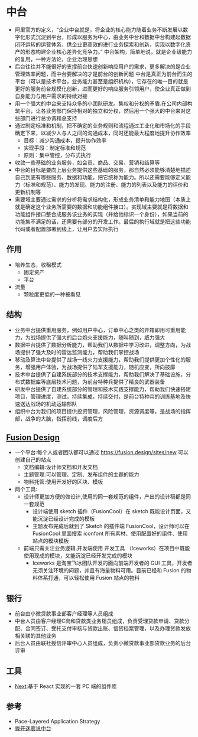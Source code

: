 # 中台

* 阿里官方的定义，“企业中台就是，将企业的核心能力随着业务不断发展以数字化形式沉淀到平台，形成以服务为中心，由业务中台和数据中台构建起数据闭环运转的运营体系，供企业更高效的进行业务探索和创新，实现以数字化资产的形态构建企业核心差异化竞争力。” 中台架构，简单地说，就是企业级能力的复用，一种方法论，企业治理思想
* 后台往往并不能很好的支撑前台快速创新响应用户的需求，更多解决的是企业管理效率问题，而中台要解决的才是前台的创新问题 中台是真正为前台而生的平台（可以是技术平台，业务能力甚至是组织机构），它存在的唯一目的就是更好的服务前台规模化创新，进而更好的响应服务引领用户，使企业真正做到自身能力与用户需求的持续对接
* 用一个强大的中台来支持众多的小团队研发。集权和分权的矛盾.在公司内部构筑平台，让各业务部门保持相对的独立和分权，然后用一个强大的中台来对这些部门进行总协调和总支持
* 通过制定标准和机制，把不确定的业务规则和流程通过工业化和市场化的手段确定下来，以减少人与人之间的沟通成本，同时还能最大程度地提升协作效率
  - 目标：减少沟通成本，提升协作效率
  - 实现手段：制定标准和规范
  - 原则：集中管控，分布式执行
* 收敛一些基础的业务服务，如会员、商品、交易、营销和结算等
* 中台的目标是要向上层业务提供这些基础的服务，那自然必须能够清楚地描述自己到底有哪些服务、数据和功能，把它统称为能力。所以还需要能够定义能力（标准和规范）、能力的发现、能力的注册、能力的列表以及能力的评价和更新机制等
* 需要域主要通过需求的分析将需求结构化，形成业务清单和能力地图（本质上就是确定这个业务所需要的数据和功能组件接口）。实现域主要就是将数据和功能组件接口整合成服务该业务的实现（并给他标识一个身份），如果当前的功能集不满足的话，还需要有部分的开发工作。最后的执行域就是把这些功能代码或者配置部署到线上，让用户去实际执行

## 作用

* 培养生态，收租模式
	* 固定资产
	* 平台
* 流量
	* 颗粒度更低的一种被看见


## 结构

* 业务中台提供重用服务，例如用户中心，订单中心之类的开箱即用可重用能力，为战场提供了强大的后台炮火支援能力，随叫随到，威力强大
* 数据中台提供了数据分析能力，帮助我们从数据中学习改进，调整方向，为战场提供了强大及时的雷达监测能力，帮助我们掌控战场
* 移动及算法中台提供了战场一线火力支援能力，帮助我们提供更加个性化的服务，增强用户体验，为战场提供了陆军支援能力，随机应变，所向披靡
* 技术中台提供了自建系统部分的技术支撑能力，帮助我们解决了基础设施，分布式数据库等底层技术问题，为前台特种兵提供了精良的武器装备
* 研发中台提供了自建系统部分的管理和技术实践支撑能力，帮助我们快速搭建项目，管理进度，测试，持续集成，持续交付，是前台特种兵的训练基地及快速送达战场的机动运输部队
* 组织中台为我们的项目提供投资管理，风险管理，资源调度等，是战场的指挥部，战争的大脑，指挥前线，调度后方

## [Fusion Design](https://fusion.design/)

* 一个平台:每个人或者团队都可以通过 <https://fusion.design/sites/new> 可以创建自己的站点
  - 文档编辑:设计师文档和开发文档
  - 主题管理:可以管理、定制、发布组件的主题的能力
  - 物料托管:使用开发好的区块、模板
* 两个工具:
  - 设计师更加方便的做设计,使用的同一套规范的组件，产出的设计稿都是同一套规范
    - 设计端使用 sketch 插件（FusionCool）在 sketch 既能设计页面，又能沉淀已经设计完成的模板
    - 主题发布完成后就到了 Sketch 的插件端 FusionCool，设计师可以在 FusionCool 里面搜索 iconfont 所有素材、使用配置好的组件、使用站点的模块模板
  - 前端只需关注业务逻辑.开发端使用 开发工具 （Iceworks）在项目中既能使用现成的模块，又能沉淀已经开发完成的模块
    + Iceworks 是淘宝飞冰团队开发的面向前端开发者的 GUI 工具，开发者无须关注环境的问题，并且有海量物料可用。目前已经和 Fusion 的物料体系打通，可以轻松使用 Fusion 站点的物料

## 银行

* 前台由小微贷款事业部客户经理等人员组成
* 中台人员由客户经理C岗和贷款类业务柜员组成，负责受理贷款申请、贷款分配、合同签订、受托支付审核与贷款出账、信贷档案管理，以及办理贷款发放相关联的其他业务
* 后台人员由联社授信评审中心人员组成，负责小微贷款事业部贷款业务的后台评审

## 工具

* [Next](https://github.com/alibaba-fusion/next):基于 React 实现的一套 PC 端的组件库

## 参考

* Pace-Layered Application Strategy
* [拨开迷雾说中台](https://www.infoq.cn/theme/8)
